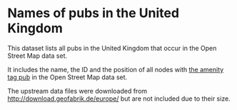 # Names of pubs in the United Kingdom

This dataset lists all pubs in the United Kingdom that occur in the Open Street
Map data set.

It includes the name, the ID and the position of all nodes with [the amenity
tag pub](http://wiki.openstreetmap.org/wiki/Tag:amenity%3Dpub) in the Open
Street Map data set.

The upstream data files were downloaded from
http://download.geofabrik.de/europe/ but are not included due to their size.
